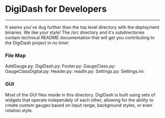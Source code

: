 # DigiDash for Developers #
---------------------------
It seems you've dug further than the top level directory with the deployment binaries. We like your style!
The /src directory and it's subdirectories contain technical README documentation that will get
you contributing to the DigiDash project in no time!

### File Map ###
AddGauge.py:
DigiDash.py:
Footer.py:
GaugeClass.py:
GaugeClassDigital.py:
Header.py:
readIn.py:
Settings.py:
Settings.ini:

### GUI ###
Most of the GUI files reside in this directory. DigiDash is built using sets of widgets that operate independely
of each other, allowing for the ability to create custom gauges based on input range, background styles, or even
rotation style.
